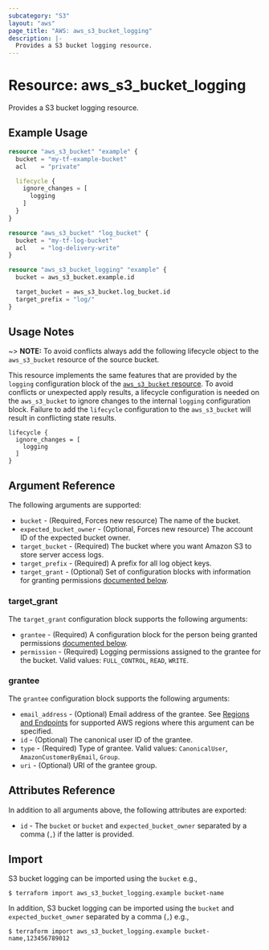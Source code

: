 ```yaml
---
subcategory: "S3"
layout: "aws"
page_title: "AWS: aws_s3_bucket_logging"
description: |-
  Provides a S3 bucket logging resource.
---
```


# Resource: aws_s3_bucket_logging

Provides a S3 bucket logging resource.

## Example Usage

```terraform
resource "aws_s3_bucket" "example" {
  bucket = "my-tf-example-bucket"
  acl    = "private"

  lifecycle {
    ignore_changes = [
      logging
    ]
  }
}

resource "aws_s3_bucket" "log_bucket" {
  bucket = "my-tf-log-bucket"
  acl    = "log-delivery-write"
}

resource "aws_s3_bucket_logging" "example" {
  bucket = aws_s3_bucket.example.id

  target_bucket = aws_s3_bucket.log_bucket.id
  target_prefix = "log/"
}
```

## Usage Notes

~> **NOTE:** To avoid conflicts always add the following lifecycle object to the `aws_s3_bucket` resource of the source bucket.

This resource implements the same features that are provided by the `logging` configuration block of the [`aws_s3_bucket` resource](s3_bucket.html.markdown). To avoid conflicts or unexpected apply results, a lifecycle configuration is needed on the `aws_s3_bucket` to ignore changes to the internal `logging` configuration block. Failure to add the `lifecycle` configuration to the `aws_s3_bucket` will result in conflicting state results.

```
lifecycle {
  ignore_changes = [
    logging
  ]
}
```

## Argument Reference

The following arguments are supported:

* `bucket` - (Required, Forces new resource) The name of the bucket.
* `expected_bucket_owner` - (Optional, Forces new resource) The account ID of the expected bucket owner.
* `target_bucket` - (Required) The bucket where you want Amazon S3 to store server access logs.
* `target_prefix` - (Required) A prefix for all log object keys.
* `target_grant` - (Optional) Set of configuration blocks with information for granting permissions [documented below](#target_grant).

### target_grant

The `target_grant` configuration block supports the following arguments:

* `grantee` - (Required) A configuration block for the person being granted permissions [documented below](#grantee).
* `permission` - (Required) Logging permissions assigned to the grantee for the bucket. Valid values: `FULL_CONTROL`, `READ`, `WRITE`.

### grantee

The `grantee` configuration block supports the following arguments:

* `email_address` - (Optional) Email address of the grantee. See [Regions and Endpoints](https://docs.aws.amazon.com/general/latest/gr/rande.html#s3_region) for supported AWS regions where this argument can be specified.
* `id` - (Optional) The canonical user ID of the grantee.
* `type` - (Required) Type of grantee. Valid values: `CanonicalUser`, `AmazonCustomerByEmail`, `Group`.
* `uri` - (Optional) URI of the grantee group.

## Attributes Reference

In addition to all arguments above, the following attributes are exported:

* `id` - The `bucket` or `bucket` and `expected_bucket_owner` separated by a comma (`,`) if the latter is provided.

## Import

S3 bucket logging can be imported using the `bucket` e.g.,

```
$ terraform import aws_s3_bucket_logging.example bucket-name
```

In addition, S3 bucket logging can be imported using the `bucket` and `expected_bucket_owner` separated by a comma (`,`) e.g.,

```
$ terraform import aws_s3_bucket_logging.example bucket-name,123456789012
```
